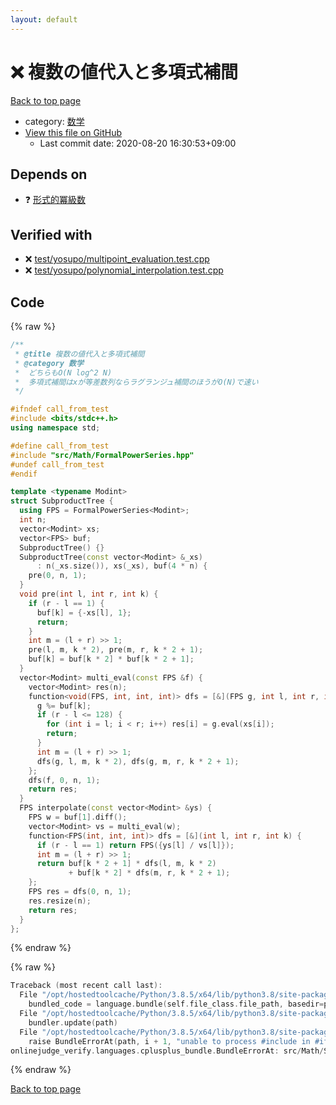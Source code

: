 ```yaml
---
layout: default
---
```


<!-- mathjax config similar to math.stackexchange -->
<script type="text/javascript" async
  src="https://cdnjs.cloudflare.com/ajax/libs/mathjax/2.7.5/MathJax.js?config=TeX-MML-AM_CHTML">
</script>
<script type="text/x-mathjax-config">
  MathJax.Hub.Config({
    TeX: { equationNumbers: { autoNumber: "AMS" }},
    tex2jax: {
      inlineMath: [ ['$','$'] ],
      processEscapes: true
    },
    "HTML-CSS": { matchFontHeight: false },
    displayAlign: "left",
    displayIndent: "2em"
  });
</script>

<script type="text/javascript" src="https://cdnjs.cloudflare.com/ajax/libs/jquery/3.4.1/jquery.min.js"></script>
<script src="https://cdn.jsdelivr.net/npm/jquery-balloon-js@1.1.2/jquery.balloon.min.js" integrity="sha256-ZEYs9VrgAeNuPvs15E39OsyOJaIkXEEt10fzxJ20+2I=" crossorigin="anonymous"></script>
<script type="text/javascript" src="../../../assets/js/copy-button.js"></script>
<link rel="stylesheet" href="../../../assets/css/copy-button.css" />


# :x: 複数の値代入と多項式補間

<a href="../../../index.html">Back to top page</a>

* category: <a href="../../../index.html#6e65831863dbf272b7a65cd8df1a440d">数学</a>
* <a href="{{ site.github.repository_url }}/blob/master/src/Math/SubproductTree.hpp">View this file on GitHub</a>
    - Last commit date: 2020-08-20 16:30:53+09:00




## Depends on

* :question: <a href="FormalPowerSeries.hpp.html">形式的冪級数</a>


## Verified with

* :x: <a href="../../../verify/test/yosupo/multipoint_evaluation.test.cpp.html">test/yosupo/multipoint_evaluation.test.cpp</a>
* :x: <a href="../../../verify/test/yosupo/polynomial_interpolation.test.cpp.html">test/yosupo/polynomial_interpolation.test.cpp</a>


## Code

<a id="unbundled"></a>
{% raw %}
```cpp
/**
 * @title 複数の値代入と多項式補間
 * @category 数学
 *  どちらもO(N log^2 N)
 *  多項式補間はxが等差数列ならラグランジュ補間のほうがO(N)で速い
 */

#ifndef call_from_test
#include <bits/stdc++.h>
using namespace std;

#define call_from_test
#include "src/Math/FormalPowerSeries.hpp"
#undef call_from_test
#endif

template <typename Modint>
struct SubproductTree {
  using FPS = FormalPowerSeries<Modint>;
  int n;
  vector<Modint> xs;
  vector<FPS> buf;
  SubproductTree() {}
  SubproductTree(const vector<Modint> &_xs)
      : n(_xs.size()), xs(_xs), buf(4 * n) {
    pre(0, n, 1);
  }
  void pre(int l, int r, int k) {
    if (r - l == 1) {
      buf[k] = {-xs[l], 1};
      return;
    }
    int m = (l + r) >> 1;
    pre(l, m, k * 2), pre(m, r, k * 2 + 1);
    buf[k] = buf[k * 2] * buf[k * 2 + 1];
  }
  vector<Modint> multi_eval(const FPS &f) {
    vector<Modint> res(n);
    function<void(FPS, int, int, int)> dfs = [&](FPS g, int l, int r, int k) {
      g %= buf[k];
      if (r - l <= 128) {
        for (int i = l; i < r; i++) res[i] = g.eval(xs[i]);
        return;
      }
      int m = (l + r) >> 1;
      dfs(g, l, m, k * 2), dfs(g, m, r, k * 2 + 1);
    };
    dfs(f, 0, n, 1);
    return res;
  }
  FPS interpolate(const vector<Modint> &ys) {
    FPS w = buf[1].diff();
    vector<Modint> vs = multi_eval(w);
    function<FPS(int, int, int)> dfs = [&](int l, int r, int k) {
      if (r - l == 1) return FPS({ys[l] / vs[l]});
      int m = (l + r) >> 1;
      return buf[k * 2 + 1] * dfs(l, m, k * 2)
             + buf[k * 2] * dfs(m, r, k * 2 + 1);
    };
    FPS res = dfs(0, n, 1);
    res.resize(n);
    return res;
  }
};

```
{% endraw %}

<a id="bundled"></a>
{% raw %}
```cpp
Traceback (most recent call last):
  File "/opt/hostedtoolcache/Python/3.8.5/x64/lib/python3.8/site-packages/onlinejudge_verify/docs.py", line 349, in write_contents
    bundled_code = language.bundle(self.file_class.file_path, basedir=pathlib.Path.cwd())
  File "/opt/hostedtoolcache/Python/3.8.5/x64/lib/python3.8/site-packages/onlinejudge_verify/languages/cplusplus.py", line 185, in bundle
    bundler.update(path)
  File "/opt/hostedtoolcache/Python/3.8.5/x64/lib/python3.8/site-packages/onlinejudge_verify/languages/cplusplus_bundle.py", line 306, in update
    raise BundleErrorAt(path, i + 1, "unable to process #include in #if / #ifdef / #ifndef other than include guards")
onlinejudge_verify.languages.cplusplus_bundle.BundleErrorAt: src/Math/SubproductTree.hpp: line 13: unable to process #include in #if / #ifdef / #ifndef other than include guards

```
{% endraw %}

<a href="../../../index.html">Back to top page</a>

